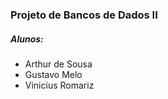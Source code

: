 ### Projeto de Bancos de Dados II

##### Alunos:
- Arthur de Sousa
- Gustavo Melo
- Vinicius Romariz
